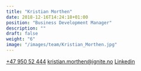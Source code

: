 ```yaml
---
title: "Kristian Morthen"
date: 2018-12-16T14:24:18+01:00
position: "Business Development Manager​"
description: ""
draft: false
weight: "6"
image: "/images/team/Kristian_Morthen.jpg"
---
```


<a class="phoneto" href="tel:+47 950 52 444"><i class="fas fa-phone"></i>+47 950 52 444</a>
<a class="mailto" href="mailto:kristian.morthen@ignite.no"><i class="fas fa-envelope"></i></i>kristian.morthen@ignite.no</a>
<a class="mailto" href="https://www.linkedin.com/in/kristian-kaurstad-morthen/"><i class="fab fa-linkedin-in"></i>Linkedin</a>